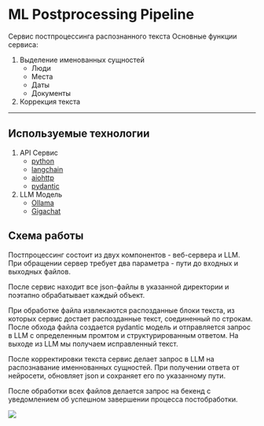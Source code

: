 # ML Postprocessing Pipeline

Сервис постпроцессинга распознанного текста
Основные функции сервиса:
1. Выделение именованных сущностей
    - Люди
    - Места
    - Даты
    - Документы
2. Коррекция текста

---

## Используемые технологии
1. API Сервис
    - [python](https://docs.python.org)
    - [langchain](https://python.langchain.com/docs/introduction/)
    - [aiohttp](https://docs.aiohttp.org/en/stable/)
    - [pydantic](https://docs.pydantic.dev/latest/)
2. LLM Модель
    - [Ollama](https://docs.ollama.com/)
    - [Gigachat](https://huggingface.co/ai-sage/GigaChat-20B-A3B-instruct-v1.5)


## Схема работы
        
Постпроцессинг состоит из двух компонентов - веб-сервера и LLM.\
При обращении сервер требует два параметра - пути до входных и выходных файлов. 

После сервис находит все json-файлы в указанной директории и поэтапно обрабатывает каждый объект.

При обработке файла извлекаются распозданные блоки текста, из которых сервис достает распозданные текст, соединенный по строкам. После обхода файла создается pydantic модель и отправляется запрос в LLM с определенным промтом и структурированным ответом. На выходе из LLM мы получаем исправленный текст.

После корректировки текста сервис делает запрос в LLM на распознавание именнованных сущностей. При получении ответа от нейросети, обновляет json и сохраняет его по указанному пути. 

После обработки всех файлов делается запрос на бекенд с уведомлением об успешном завершении процесса постобработки.

[![](https://img.plantuml.biz/plantuml/svg/hP9DRW8n38NtSmgls7415XM7O3yoYPa9v4-EG-7sEFntEcgxw2QoxEyzFJbU5q6M6dptITk-41-9OVa1-v9YdpaPAYKnhC35N0KMaAgq8gECfPjGSxfxJHQ4JZAZy3xq1hqdVeFxA_mQVGNLTfSue8ZQgYPaWGayk07DY79Bq805vBF5ACv0I9PyzqIctYOnav57v5zJa7scq0P432gbA6TnLFunru_6tnPVistHG5_yoqSLF2fzRU-Sfnd9suMiOCEL9ZUpHNEWQ7KuYcHesRgrDjfrNG00)](https://editor.plantuml.com/uml/hP9DRW8n38NtSmgls7415XM7O3yoYPa9v4-EG-7sEFntEcgxw2QoxEyzFJbU5q6M6dptITk-41-9OVa1-v9YdpaPAYKnhC35N0KMaAgq8gECfPjGSxfxJHQ4JZAZy3xq1hqdVeFxA_mQVGNLTfSue8ZQgYPaWGayk07DY79Bq805vBF5ACv0I9PyzqIctYOnav57v5zJa7scq0P432gbA6TnLFunru_6tnPVistHG5_yoqSLF2fzRU-Sfnd9suMiOCEL9ZUpHNEWQ7KuYcHesRgrDjfrNG00)

